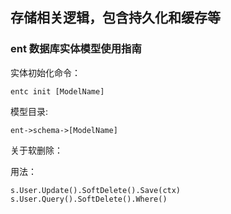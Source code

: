 ## 存储相关逻辑，包含持久化和缓存等


### ent 数据库实体模型使用指南

实体初始化命令：

```shell
entc init [ModelName]    
```

模型目录:

    ent->schema->[ModelName]


关于软删除：

用法：

    s.User.Update().SoftDelete().Save(ctx)
    s.User.Query().SoftDelete().Where()